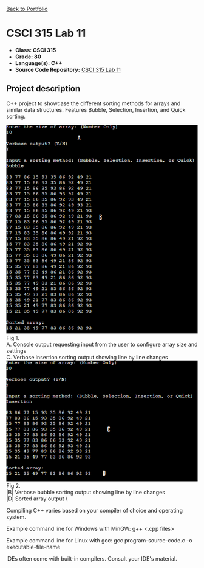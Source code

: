 [Back to Portfolio](./)

CSCI 315 Lab 11
===============

-   **Class: CSCI 315** 
-   **Grade: 80**
-   **Language(s): C++**
-   **Source Code Repository:** [CSCI 315 Lab 11](https://github.com/paulryanmc/315-Lab-11)  

## Project description

C++ project to showcase the different sorting methods for arrays and similar data structures. Features Bubble, Selection, Insertion, and Quick sorting.

![315-Lab-11](images/sort2.png)
Fig 1.  \
A. Console output requesting input from the user to configure array size and settings  \
C. Verbose insertion sorting output showing line by line changes \
![315-Lab-11](images/sort3.png)
Fig 2.  \
|B| Verbose bubble sorting output showing line by line changes  \
|D| Sorted array output  \


Compiling C++ varies based on your compiler of choice and operating system.

Example command line for Windows with MinGW: g++ <.cpp files>

Example command line for Linux with gcc: gcc program-source-code.c -o executable-file-name

IDEs often come with built-in compilers. Consult your IDE's material.


